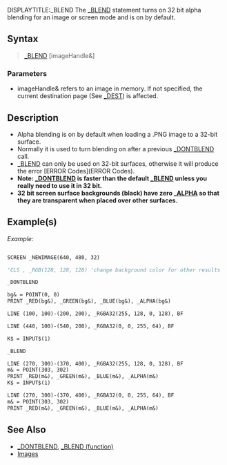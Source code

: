 DISPLAYTITLE:_BLEND
The [_BLEND](_BLEND) statement turns on 32 bit alpha blending for an image or screen mode and is on by default.


## Syntax

>  [_BLEND](_BLEND) [imageHandle&]

### Parameters

* imageHandle& refers to an image in memory. If not specified, the current destination page (See [_DEST](_DEST)) is affected.


## Description

* Alpha blending is on by default when loading a .PNG image to a 32-bit surface.
* Normally it is used to turn blending on after a previous [_DONTBLEND](_DONTBLEND) call.
* [_BLEND](_BLEND) can only be used on 32-bit surfaces, otherwise it will produce the error [ERROR Codes](ERROR Codes).
* **Note: [_DONTBLEND](_DONTBLEND) is faster than the default [_BLEND](_BLEND) unless you really need to use it in 32 bit.**
* **32 bit screen surface backgrounds (black) have zero [_ALPHA](_ALPHA) so that they are transparent when placed over other surfaces.**


## Example(s)

*Example:*

```vb

SCREEN _NEWIMAGE(640, 480, 32)

'CLS , _RGB(128, 128, 128) 'change background color for other results

_DONTBLEND

bg& = POINT(0, 0)
PRINT _RED(bg&), _GREEN(bg&), _BLUE(bg&), _ALPHA(bg&)

LINE (100, 100)-(200, 200), _RGBA32(255, 128, 0, 128), BF

LINE (440, 100)-(540, 200), _RGBA32(0, 0, 255, 64), BF

K$ = INPUT$(1)

_BLEND

LINE (270, 300)-(370, 400), _RGBA32(255, 128, 0, 128), BF
m& = POINT(303, 302)
PRINT _RED(m&), _GREEN(m&), _BLUE(m&), _ALPHA(m&)
K$ = INPUT$(1)

LINE (270, 300)-(370, 400), _RGBA32(0, 0, 255, 64), BF
m& = POINT(303, 302)
PRINT _RED(m&), _GREEN(m&), _BLUE(m&), _ALPHA(m&)

```


## See Also

* [_DONTBLEND](_DONTBLEND), [_BLEND (function)](_BLEND (function))
* [Images](Images)




